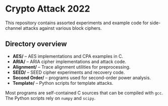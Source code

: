 # Crypto Attack 2022

This repository contains assorted experiments and example code for side-channel attacks against various block ciphers.

## Directory overview

- **AES/** – AES implementations and CPA examples in C.
- **ARIA/** – ARIA cipher implementations and attack code.
- **Alignment/** – Trace alignment utilities for preprocessing.
- **SEED/** – SEED cipher experiments and recovery code.
- **Second Order/** – programs used for second-order power analysis.
- **Template/** – Python scripts for template attacks.

Most programs are self-contained C sources that can be compiled with `gcc`. The Python scripts rely on `numpy` and `scipy`.
